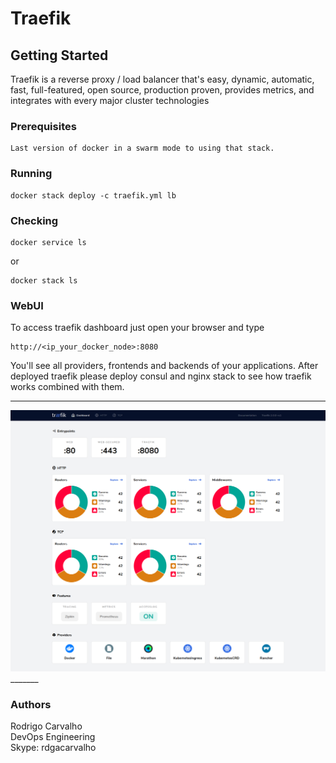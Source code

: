 # Traefik

## Getting Started

Traefik is a reverse proxy / load balancer that's easy, dynamic, automatic, fast, full-featured, open source, production proven, provides metrics, and integrates with every major cluster technologies

### Prerequisites

```
Last version of docker in a swarm mode to using that stack.
```

### Running
```
docker stack deploy -c traefik.yml lb
```

### Checking
```
docker service ls
```
or
```
docker stack ls
```

### WebUI
To access traefik dashboard just open your browser and type
```
http://<ip_your_docker_node>:8080
```

You'll see all providers, frontends and backends of your applications. 
After deployed traefik please deploy consul and nginx stack to see how traefik works combined with them. 
_______
<img src="./webui-dashboard.png">
_______

### Authors

Rodrigo Carvalho </br>
DevOps Engineering </br>
Skype: rdgacarvalho
